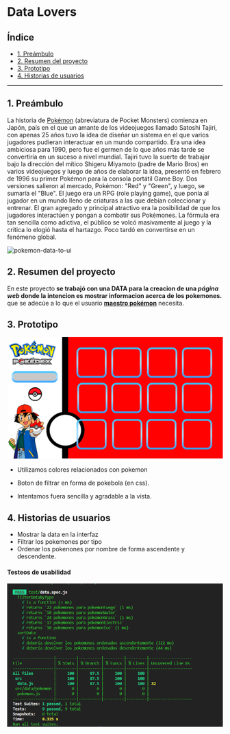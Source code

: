 # Data Lovers

## Índice

* [1. Preámbulo](#1-preámbulo)
* [2. Resumen del proyecto](#2-resumen-del-proyecto)
* [3. Prototipo](#3-prototipo)
* [4. Historias de usuarios](#4-historias-de-usuarios)

***

## 1. Preámbulo

La historia de [Pokémon](https://pokemon.fandom.com/es/wiki/Historia_del_mundo_Pok%C3%A9mon) (abreviatura de Pocket Monsters) comienza en Japón, país en el que un amante de los videojuegos llamado Satoshi Tajiri, con apenas 25 años tuvo la idea de diseñar un sistema en el que varios jugadores pudieran interactuar en un mundo compartido. Era una idea ambiciosa para 1990, pero fue el germen de lo que años más tarde se convertiría en un suceso a nivel mundial. Tajiri tuvo la suerte de trabajar bajo la dirección del mítico Shigeru Miyamoto (padre de Mario Bros) en varios videojuegos y luego de años de elaborar la idea, presentó en febrero de 1996 su primer Pokémon para la consola portátil Game Boy. Dos versiones salieron al mercado, Pokémon: "Red" y "Green", y luego, se sumaría el "Blue". El juego era un RPG (role playing game), que ponía al jugador en un mundo lleno de criaturas a las que debían coleccionar y entrenar. El gran agregado y principal atractivo era la posibilidad de que los jugadores interactúen y pongan a combatir sus Pokémones. La fórmula era tan sencilla como adictiva, el público se volcó masivamente al juego y la crítica lo elogió hasta el hartazgo. Poco tardó en convertirse en un fenómeno global.



![pokemon-data-to-ui](https://user-images.githubusercontent.com/12631491/218505816-c6d11758-9de4-428f-affb-2a56ea4d68c4.png)

## 2. Resumen del proyecto

En este proyecto **se trabajó con una DATA para la creacion de una _página web_ donde la intencion es mostrar informacion acerca de los pokemones.** que se adecúe a lo que el usuario  [**maestro pokémon**](https://pokemon.fandom.com/es/wiki/Maestro_Pok%C3%A9mon?so=search)
necesita.



## 3. Prototipo
![idea principal](src/a.jpg)
* Utilizamos colores relacionados con pokemon

* Boton de filtrar en forma de pokebola (en css).
* Intentamos fuera sencilla y agradable a la vista.


## 4. Historias de usuarios

* Mostrar la data en la interfaz
* Filtrar los pokemones por tipo
* Ordenar los pokenones por nombre de forma ascendente y descendente.

#### Testeos de usabilidad
![test](src/test%20datalovers.PNG)

